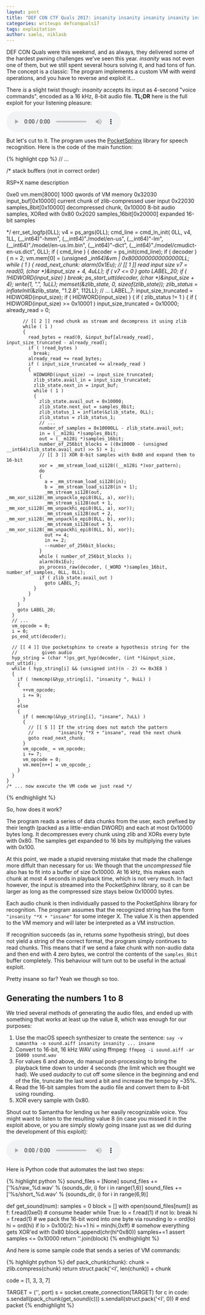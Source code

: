```yaml
---
layout: post
title: "DEF CON CTF Quals 2017: insanity insanity insanity insanity insanity insanity insanity insanity insane"
categories: writeups defconquals17
tags: exploitation
author: saelo, niklasb
---
```


DEF CON Quals were this weekend, and as always, they delivered some of the
hardest pwning challenges we've seen this year. *insanity* was not even one of them,
but we still spent several hours solving it, and had tons of fun.
The concept is a classic: The program implements a custom VM with weird operations,
and you have to reverse and exploit it...

There *is* a slight twist though: *insanity* accepts its input as 4-second "voice
commands", encoded as a 16 kHz, 8-bit audio file. **TL;DR** here is the full exploit
for your listening pleasure:

<audio controls>
  <source src="/files/defconquals17/pwn.mp3" type="audio/mp3">
  Your browser does not support the audio element.
</audio>

But let's cut to it.  The program uses the
[PocketSphinx](http://www.speech.cs.cmu.edu/sphinx/doc/doxygen/pocketsphinx/pocketsphinx_8h.html)
library for speech recognition. Here is the code of the main function:

{% highlight cpp %}
// ...

/* stack buffers (not in correct order)

RSP+X    name                      description

0xe0     vm.mem[8000]              1000 qwords of VM memory
0x32030  input_buf[0x10000]        current chunk of zlib-compressed user input
0x22030  samples_8bit[0x10000]     decompressed chunk, 0x10000 8-bit audio samples,
                                   XORed with 0x80
0x2020   samples_16bit[0x20000]    expanded 16-bit samples

*/
err_set_logfp(0LL);
v4 = ps_args(0LL);
cmd_line = cmd_ln_init(
              0LL,
              v4,
              1LL,
              (__int64)"-hmm",
              (__int64)"./model/en-us",
              (__int64)"-lm",
              (__int64)"./model/en-us.lm.bin",
              (__int64)"-dict",
              (__int64)"./model/cmudict-en-us.dict",
              0LL);
if ( cmd_line )
{
  decoder = ps_init(cmd_line);
  if ( decoder )
  {
    n = 2;
    vm.mem[0] = (unsigned __int64)&vm | 0x8000000000000000LL;
    while ( 1 )
    {
read_next_chunk:
      alarm(0x1Eu);
      // [[ 1 ]] read input size
      v7 = read(0, (char *)&input_size + 4, 4uLL);
      if ( v7 <= 0 )
        goto LABEL_20;
      if ( !HIDWORD(input_size) )
        break;
      ps_start_utt(decoder, (char *)&input_size + 4);
      write(1, ".", 1uLL);
      memset(&zlib_state, 0, sizeof(zlib_state));
      zlib_status = inflateInit_(&zlib_state, "1.2.8", 112LL);
      // ...
LABEL_7:
      input_size_truncated = HIDWORD(input_size);
      if ( HIDWORD(input_size) )
      {
        if ( zlib_status != 1 )
        {
          if ( HIDWORD(input_size) >= 0x10001 )
            input_size_truncated = 0x10000;
          already_read = 0;

          // [[ 2 ]] read chunk as stream and decompress it using zlib
          while ( 1 )
          {
            read_bytes = read(0, &input_buf[already_read], input_size_truncated - already_read);
            if ( !read_bytes )
              break;
            already_read += read_bytes;
            if ( input_size_truncated <= already_read )
            {
              HIDWORD(input_size) -= input_size_truncated;
              zlib_state.avail_in = input_size_truncated;
              zlib_state.next_in = input_buf;
              while ( 1 )
              {
                zlib_state.avail_out = 0x10000;
                zlib_state.next_out = samples_8bit;
                zlib_status_1 = inflate(&zlib_state, 0LL);
                zlib_status = zlib_status_1;
                // ...
                number_of_samples = 0x10000LL - zlib_state.avail_out;
                in = (__m128i *)samples_8bit;
                out = (__m128i *)samples_16bit;
                number_of_256bit_blocks = ((0x10000 - (unsigned __int64)zlib_state.avail_out) >> 5) + 1;
                // [[ 3 ]] XOR 8-bit samples with 0x80 and expand them to 16-bit
                xor = _mm_stream_load_si128((__m128i *)xor_pattern);
                do
                {
                  a = _mm_stream_load_si128(in);
                  b = _mm_stream_load_si128(in + 1);
                  _mm_stream_si128(out, _mm_xor_si128(_mm_unpacklo_epi8(0LL, a), xor));
                  _mm_stream_si128(out + 1, _mm_xor_si128(_mm_unpackhi_epi8(0LL, a), xor));
                  _mm_stream_si128(out + 2, _mm_xor_si128(_mm_unpacklo_epi8(0LL, b), xor));
                  _mm_stream_si128(out + 3, _mm_xor_si128(_mm_unpackhi_epi8(0LL, b), xor));
                  out += 4;
                  in += 2;
                  --number_of_256bit_blocks;
                }
                while ( number_of_256bit_blocks );
                alarm(0x1Eu);
                ps_process_raw(decoder, (_WORD *)samples_16bit, number_of_samples, 0LL, 0LL);
                if ( zlib_state.avail_out )
                  goto LABEL_7;
              }
            }
          }
        }
        goto LABEL_20;
      }
      // ...
      vm_opcode = 0;
      i = 0;
      ps_end_utt(decoder);

      // [[ 4 ]] Use pocketsphinx to create a hypothesis string for the
      //         given audio
      hyp_string = (char *)ps_get_hyp(decoder, (int *)&input_size, out_uttid);
      while ( hyp_string[i] && (unsigned int)(n - 2) <= 0x3E8 )
      {
        if ( !memcmp(&hyp_string[i], "insanity ", 9uLL) )
        {
          ++vm_opcode;
          i += 9;
        }
        else
        {
          if ( memcmp(&hyp_string[i], "insane", 7uLL) )
          {
            // [[ 5 ]] If the string does not match the pattern
            //         "insanity "*X + "insane", read the next chunk
            goto read_next_chunk;
          }
          vm_opcode_ = vm_opcode;
          i += 7;
          vm_opcode = 0;
          vm.mem[n++] = vm_opcode_;
        }
      }
    }
    /* ... now execute the VM code we just read */
{% endhighlight %}


So, how does it work?

The program reads a series of data chunks from the user, each prefixed by their
length (packed as a little-endian DWORD) and each at most 0x10000 bytes long.
It decompresses every chunk using zlib and XORs every byte with 0x80.
The samples get expanded to 16 bits by multiplying the values with 0x100.

At this point, we made a stupid reversing mistake that made the challenge more
diffult than necessary for us: We though that the *uncompressed* file also has
to fit into a buffer of size 0x10000. At 16 kHz, this makes each chunk at
most 4 seconds in playback time, which is not very much. In fact however, the
input is streamed into the PocketSphinx library, so it can be larger as long
as the compressed size stays below 0x10000 bytes.

Each audio chunk is then individually passed to the PocketSphinx library
for recognition. The program assumes that the recognized string has the
form `"insanity "*X + "insane"` for some integer X. The value X is then
appended to the VM memory and will later be interpreted as a VM instruction.

If recognition succeeds (as in, returns *some* hypothesis string), but does not
yield a string of the correct format, the program simply continues to read
chunks. This means that if we send a fake chunk with non-audio data and then
end with 4 zero bytes, we control the contents of the `samples_8bit` buffer
completely. This behaviour will turn out to be useful in the actual exploit.

Pretty insane so far?
Yeah we though so too.


## Generating the numbers 1 to 8

We tried several methods of generating the audio files, and ended up with
something that works at least up the value 8, which was enough for our
purposes:

1. Use the macOS speech synthesizer to create the sentence: `say -v samantha -o sound.aiff insanity insanity ... insane`
1. Convert to 16-bit, 16 kHz WAV using ffmpeg: `ffmpeg -i sound.aiff -ar 16000 sound.wav`
1. For values 6 and above, do manual post-processing to bring the playback time
   down to under 4 seconds (the limit which we thought we had). We used
   *audacity* to cut off some silence in the beginning and end of the file,
   truncate the last word a bit and increase the tempo by ~35%.
1. Read the 16-bit samples from the audio file and convert them to 8-bit using
   rounding.
1. XOR every sample with 0x80.

Shout out to Samantha for lending us her easily recognizable voice.
You might want to listen to the resulting value 8 (in case you missed it in the
exploit above, or you are simply slowly going insane just as we did during the
development of this exploit):

<audio controls>
  <source src="/files/defconquals17/short_8.mp3" type="audio/mp3">
  Your browser does not support the audio element.
</audio>

Here is Python code that automates the last two steps:

{% highlight python %}
sound_files = [None]
sound_files += ['%s/raw_%d.wav' % (sounds_dir, i) for i in range(1,6)]
sound_files += ['%s/short_%d.wav' % (sounds_dir, i) for i in range(6,9)]

def get_sound(num):
    samples = 0
    block = []
    with open(sound_files[num]) as f:
        f.read(0xe0) # consume header
        while True:
            lo = f.read(1)
            if not lo: break
            hi = f.read(1)
            # we pack the 16-bit word into one byte via rounding
            lo = ord(lo)
            hi = ord(hi)
            if lo > 0x100/2:
                hi+=1
            hi = min(hi,0xff)
            # somehow everything gets XOR'ed with 0x80
            block.append(chr(hi^0x80))
            samples+=1
    assert samples <= 0x10000
    return ''.join(block)
{% endhighlight %}

And here is some sample code that sends a series of VM commands:

{% highlight python %}
def pack_chunk(chunk):
    chunk = zlib.compress(chunk)
    return struct.pack('<I', len(chunk)) + chunk

code = [1, 3, 3, 7]

TARGET = ('<host>', port)
s = socket.create_connection(TARGET)
for c in code:
  s.sendall(pack_chunk(get_sound(c)))
s.sendall(struct.pack('<I', 0))   # end packet
{% endhighlight %}
